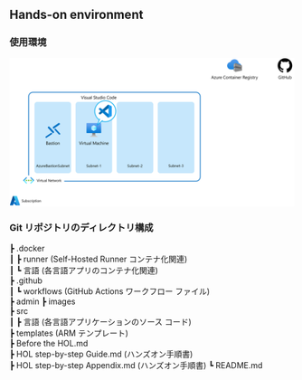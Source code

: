 
## Hands-on environment

### 使用環境

<img src="images/azure-resources.png" />

<br />

### Git リポジトリのディレクトリ構成

┣ .docker  
┃   ┣ runner (Self-Hosted Runner コンテナ化関連)  
┃   ┗ 言語 (各言語アプリのコンテナ化関連)  
┣ .github  
┃   ┗ workflows (GitHub Actions ワークフロー ファイル)  
┣ admin
┣ images  
┣ src  
┃   ┣ 言語 (各言語アプリケーションのソース コード)  
┣ templates (ARM テンプレート)  
┣ Before the HOL.md  
┣ HOL step-by-step Guide.md (ハンズオン手順書)  
┣ HOL step-by-step Appendix.md (ハンズオン手順書)
┗ README.md
